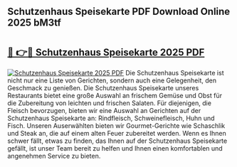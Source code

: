 ## Schutzenhaus Speisekarte PDF Download Online 2025 bM3tf

# <h2><a href="http://gc8oo11.nevu.top/?p=Schutzenhaus+Speisekarte">🔗 👉🔴 Schutzenhaus Speisekarte 2025 PDF</a></h2>

[![Schutzenhaus Speisekarte 2025 PDF](https://i.imgur.com/dBaPXMq.png)](http://gc8oo11.nevu.top/?p=Schutzenhaus+Speisekarte)
Die Schutzenhaus Speisekarte ist nicht nur eine Liste von Gerichten, sondern auch eine Gelegenheit, den Geschmack zu genießen. Die Schutzenhaus Speisekarte unseres Restaurants bietet eine große Auswahl an frischem Gemüse und Obst für die Zubereitung von leichten und frischen Salaten. Für diejenigen, die Fleisch bevorzugen, bieten wir eine Auswahl an Gerichten auf der Schutzenhaus Speisekarte an: Rindfleisch, Schweinefleisch, Huhn und Fisch. Unseren Auserwählten bieten wir Gourmet-Gerichte wie Schaschlik und Steak an, die auf einem alten Feuer zubereitet werden. Wenn es Ihnen schwer fällt, etwas zu finden, das Ihnen auf der Schutzenhaus Speisekarte gefällt, ist unser Team bereit zu helfen und Ihnen einen komfortablen und angenehmen Service zu bieten.
